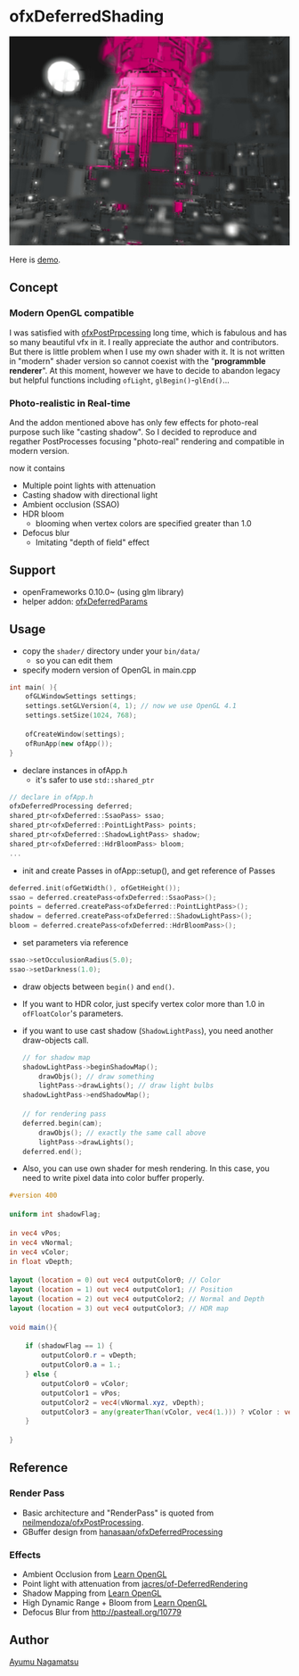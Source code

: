 # ofxDeferredShading
![](./screenshot.jpg)

Here is [demo](https://www.youtube.com/watch?v=xhm2CdpSpcI).

## Concept
### Modern OpenGL compatible
I was satisfied with [ofxPostPrpcessing](https://github.com/neilmendoza/ofxPostProcessing) long time, which is fabulous and has so many beautiful vfx in it. I really appreciate the author and contributors.
But there is little problem when I use my own shader with it. It is not written in "modern" shader version so cannot coexist with the "**programmble renderer**".
At this moment, however we have to decide to abandon legacy but helpful functions including ```ofLight```, ```glBegin()```-```glEnd()```...
### Photo-realistic in Real-time
And the addon mentioned above has only few effects for photo-real purpose such like "casting shadow". So I decided to reproduce and regather PostProcesses focusing "photo-real" rendering and compatible in modern version.

now it contains
* Multiple point lights with attenuation
* Casting shadow with directional light
* Ambient occlusion (SSAO)
* HDR bloom
    * blooming when vertex colors are specified greater than 1.0
* Defocus blur
    * Imitating "depth of field" effect

## Support
* openFrameworks 0.10.0~ (using glm library)
* helper addon: [ofxDeferredParams]()

## Usage
* copy the ```shader/``` directory under your ```bin/data/```
    * so you can edit them
* specify modern version of OpenGL in main.cpp
```C++
int main( ){
    ofGLWindowSettings settings;
    settings.setGLVersion(4, 1); // now we use OpenGL 4.1
    settings.setSize(1024, 768);

    ofCreateWindow(settings);
    ofRunApp(new ofApp());
}
```
* declare instances in ofApp.h
    * it's safer to use `std::shared_ptr`    
```C++
// declare in ofApp.h
ofxDeferredProcessing deferred;
shared_ptr<ofxDeferred::SsaoPass> ssao;
shared_ptr<ofxDeferred::PointLightPass> points;
shared_ptr<ofxDeferred::ShadowLightPass> shadow;
shared_ptr<ofxDeferred::HdrBloomPass> bloom;
...
```
* init and create Passes in ofApp::setup(), and get reference of Passes
```C++
deferred.init(ofGetWidth(), ofGetHeight());
ssao = deferred.createPass<ofxDeferred::SsaoPass>();
points = deferred.createPass<ofxDeferred::PointLightPass>();
shadow = deferred.createPass<ofxDeferred::ShadowLightPass>();    
bloom = deferred.createPass<ofxDeferred::HdrBloomPass>();
```
* set parameters via reference
```C++
ssao->setOcculusionRadius(5.0);
ssao->setDarkness(1.0);
```
* draw objects between `begin()` and `end()`.
* If you want to HDR color, just specify vertex color more than 1.0 in `ofFloatColor`'s parameters.
* if you want to use cast shadow (`ShadowLightPass`), you need another draw-objects call.

    ```C++
    // for shadow map
    shadowLightPass->beginShadowMap();
        drawObjs(); // draw something
        lightPass->drawLights(); // draw light bulbs
    shadowLightPass->endShadowMap();

    // for rendering pass
    deferred.begin(cam);
        drawObjs(); // exactly the same call above
        lightPass->drawLights();
    deferred.end();
    ```
* Also, you can use own shader for mesh rendering. In this case, you need to write pixel data into color buffer properly.

```GLSL
#version 400

uniform int shadowFlag;

in vec4 vPos;
in vec4 vNormal;
in vec4 vColor;
in float vDepth;

layout (location = 0) out vec4 outputColor0; // Color
layout (location = 1) out vec4 outputColor1; // Position
layout (location = 2) out vec4 outputColor2; // Normal and Depth
layout (location = 3) out vec4 outputColor3; // HDR map

void main(){

    if (shadowFlag == 1) {
        outputColor0.r = vDepth;
        outputColor0.a = 1.;
    } else {
        outputColor0 = vColor;
        outputColor1 = vPos;
        outputColor2 = vec4(vNormal.xyz, vDepth);
        outputColor3 = any(greaterThan(vColor, vec4(1.))) ? vColor : vec4(0.,0.,0.,1.);
    }

}

```

## Reference
### Render Pass
* Basic architecture and "RenderPass" is quoted from [neilmendoza/ofxPostProcessing](https://github.com/neilmendoza/ofxPostProcessing).
* GBuffer design from [hanasaan/ofxDeferredProcessing](https://github.com/hanasaan/ofxDeferredProcessing/)

### Effects
* Ambient Occlusion from [Learn OpenGL](https://learnopengl.com/#!Advanced-Lighting/SSAO)
* Point light with attenuation from
 [jacres/of-DeferredRendering](https://github.com/jacres/of-DeferredRendering)
* Shadow Mapping from [Learn OpenGL](https://learnopengl.com/Advanced-Lighting/Shadows/Shadow-Mapping)
* High Dynamic Range + Bloom from [Learn OpenGL](https://learnopengl.com/#!Advanced-Lighting/Bloom)
* Defocus Blur from http://pasteall.org/10779

## Author
[Ayumu Nagamatsu](http://ayumu-nagamatsu.com/)
